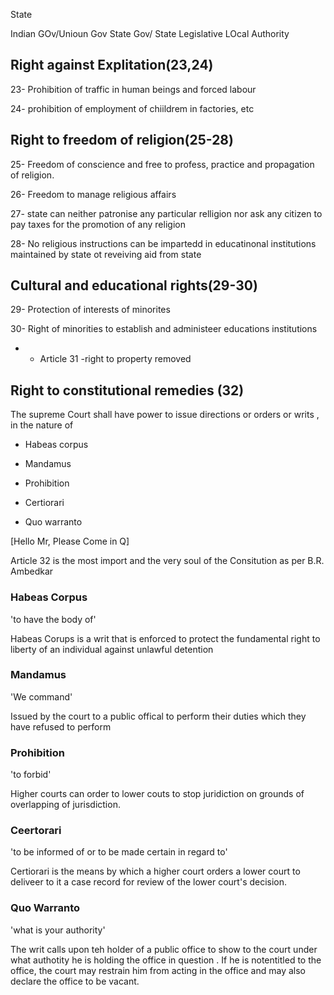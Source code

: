 State

Indian GOv/Unioun Gov
State Gov/ State Legislative
LOcal Authority


## Right against Explitation(23,24)

23- Prohibition of traffic in human beings and forced labour

24- prohibition of employment of chiildrem in factories, etc

## Right to freedom of religion(25-28)

25- Freedom of conscience and free to profess, practice and propagation of religion.

26- Freedom to manage religious affairs

27- state can neither patronise any particular  relligion nor ask any citizen to pay taxes for the promotion of any religion

28- No religious instructions can be impartedd in educatinonal institutions maintained by state ot reveiving aid from state

## Cultural and educational rights(29-30)

29- Protection of interests of minorites

30- Right of minorities to establish and administeer educations institutions

- - Article 31 -right to property removed

## Right to constitutional remedies (32)

The supreme Court shall have power to issue directions or orders or writs , in the nature of 
- Habeas corpus

- Mandamus

- Prohibition

- Certiorari

- Quo warranto

[Hello Mr, Please Come in Q]

Article 32 is the most import and the very soul of the Consitution as per B.R. Ambedkar

### Habeas Corpus
'to have the body of'

Habeas Corups is a writ that is enforced to protect the fundamental right to liberty of an individual against unlawful detention

### Mandamus
'We command'

Issued by the court to a public offical to perform their duties which they have refused to perform

### Prohibition
'to forbid'

Higher courts can order to lower couts to stop juridiction on grounds of overlapping of jurisdiction. 

### Ceertorari
'to be informed of or to be made certain in regard to'

Certiorari is the means by which a higher court orders a lower court to deliveer to it a case record for review of the lower court's decision.

### Quo Warranto
'what is your authority'

The writ calls upon teh holder of a public office to show to the court under what authotity he is holding the office in question . If he is notentitled to the office, the court may restrain him from acting in the office and may also declare the office to be vacant.





